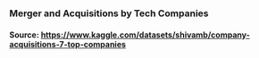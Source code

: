 ### Merger and Acquisitions by Tech Companies
#### Source: https://www.kaggle.com/datasets/shivamb/company-acquisitions-7-top-companies

